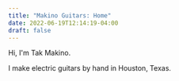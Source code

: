 ```yaml
---
title: "Makino Guitars: Home"
date: 2022-06-19T12:14:19-04:00
draft: false
---
```


Hi, I'm Tak Makino. 

I make electric guitars by hand in Houston, Texas.

